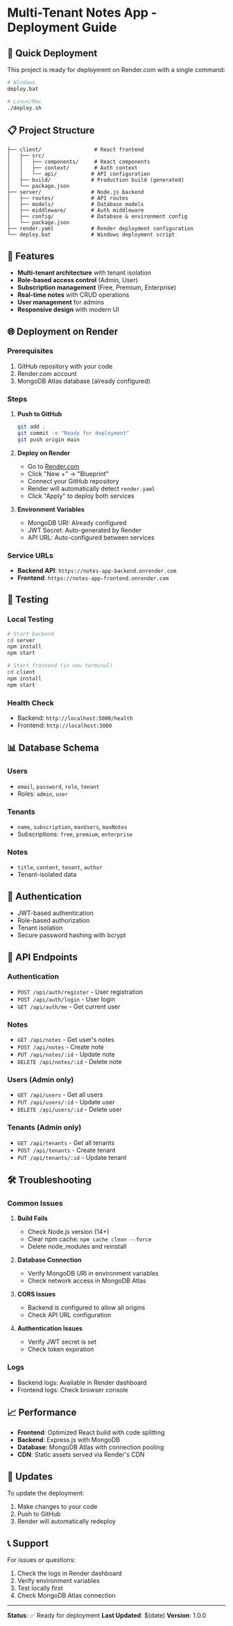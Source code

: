 # Multi-Tenant Notes App - Deployment Guide

## 🚀 Quick Deployment

This project is ready for deployment on Render.com with a single command:

```bash
# Windows
deploy.bat

# Linux/Mac
./deploy.sh
```

## 📋 Project Structure

```
├── client/                 # React frontend
│   ├── src/
│   │   ├── components/     # React components
│   │   ├── context/        # Auth context
│   │   └── api/           # API configuration
│   ├── build/             # Production build (generated)
│   └── package.json
├── server/                # Node.js backend
│   ├── routes/            # API routes
│   ├── models/            # Database models
│   ├── middleware/        # Auth middleware
│   ├── config/            # Database & environment config
│   └── package.json
├── render.yaml            # Render deployment configuration
└── deploy.bat             # Windows deployment script
```

## 🔧 Features

- **Multi-tenant architecture** with tenant isolation
- **Role-based access control** (Admin, User)
- **Subscription management** (Free, Premium, Enterprise)
- **Real-time notes** with CRUD operations
- **User management** for admins
- **Responsive design** with modern UI

## 🌐 Deployment on Render

### Prerequisites
1. GitHub repository with your code
2. Render.com account
3. MongoDB Atlas database (already configured)

### Steps

1. **Push to GitHub**
   ```bash
   git add .
   git commit -m "Ready for deployment"
   git push origin main
   ```

2. **Deploy on Render**
   - Go to [Render.com](https://render.com)
   - Click "New +" → "Blueprint"
   - Connect your GitHub repository
   - Render will automatically detect `render.yaml`
   - Click "Apply" to deploy both services

3. **Environment Variables**
   - MongoDB URI: Already configured
   - JWT Secret: Auto-generated by Render
   - API URL: Auto-configured between services

### Service URLs
- **Backend API**: `https://notes-app-backend.onrender.com`
- **Frontend**: `https://notes-app-frontend.onrender.com`

## 🧪 Testing

### Local Testing
```bash
# Start backend
cd server
npm install
npm start

# Start frontend (in new terminal)
cd client
npm install
npm start
```

### Health Check
- Backend: `http://localhost:5000/health`
- Frontend: `http://localhost:3000`

## 📊 Database Schema

### Users
- `email`, `password`, `role`, `tenant`
- Roles: `admin`, `user`

### Tenants
- `name`, `subscription`, `maxUsers`, `maxNotes`
- Subscriptions: `free`, `premium`, `enterprise`

### Notes
- `title`, `content`, `tenant`, `author`
- Tenant-isolated data

## 🔐 Authentication

- JWT-based authentication
- Role-based authorization
- Tenant isolation
- Secure password hashing with bcrypt

## 📱 API Endpoints

### Authentication
- `POST /api/auth/register` - User registration
- `POST /api/auth/login` - User login
- `GET /api/auth/me` - Get current user

### Notes
- `GET /api/notes` - Get user's notes
- `POST /api/notes` - Create note
- `PUT /api/notes/:id` - Update note
- `DELETE /api/notes/:id` - Delete note

### Users (Admin only)
- `GET /api/users` - Get all users
- `PUT /api/users/:id` - Update user
- `DELETE /api/users/:id` - Delete user

### Tenants (Admin only)
- `GET /api/tenants` - Get all tenants
- `POST /api/tenants` - Create tenant
- `PUT /api/tenants/:id` - Update tenant

## 🛠️ Troubleshooting

### Common Issues

1. **Build Fails**
   - Check Node.js version (14+)
   - Clear npm cache: `npm cache clean --force`
   - Delete node_modules and reinstall

2. **Database Connection**
   - Verify MongoDB URI in environment variables
   - Check network access in MongoDB Atlas

3. **CORS Issues**
   - Backend is configured to allow all origins
   - Check API URL configuration

4. **Authentication Issues**
   - Verify JWT secret is set
   - Check token expiration

### Logs
- Backend logs: Available in Render dashboard
- Frontend logs: Check browser console

## 📈 Performance

- **Frontend**: Optimized React build with code splitting
- **Backend**: Express.js with MongoDB
- **Database**: MongoDB Atlas with connection pooling
- **CDN**: Static assets served via Render's CDN

## 🔄 Updates

To update the deployment:
1. Make changes to your code
2. Push to GitHub
3. Render will automatically redeploy

## 📞 Support

For issues or questions:
1. Check the logs in Render dashboard
2. Verify environment variables
3. Test locally first
4. Check MongoDB Atlas connection

---

**Status**: ✅ Ready for deployment
**Last Updated**: $(date)
**Version**: 1.0.0
